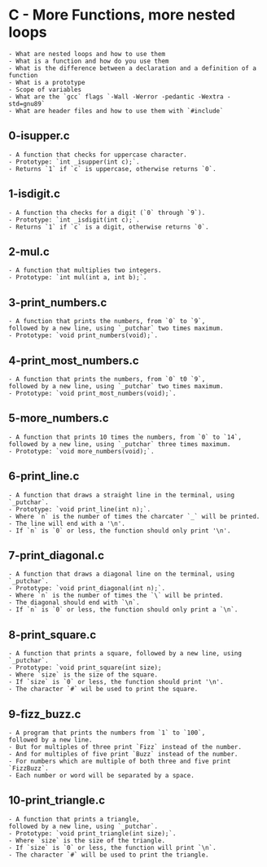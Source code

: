 # C - More Functions, more nested loops

	- What are nested loops and how to use them
	- What is a function and how do you use them
	- What is the difference between a declaration and a definition of a function
	- What is a prototype
	- Scope of variables
	- What are the `gcc` flags `-Wall -Werror -pedantic -Wextra -std=gnu89`
	- What are header files and how to use them with `#include`


## 0-isupper.c

	- A function that checks for uppercase character.
	- Prototype: `int _isupper(int c);`.
	- Returns `1` if `c` is uppercase, otherwise returns `0`.

## 1-isdigit.c

	- A function tha checks for a digit (`0` through `9`).
	- Prototype: `int _isdigit(int c);`.
	- Returns `1` if `c` is a digit, otherwise returns `0`.

## 2-mul.c

	- A function that multiplies two integers.
	- Prototype: `int mul(int a, int b);`.

## 3-print_numbers.c

	- A function that prints the numbers, from `0` to `9`,
	followed by a new line, using `_putchar` two times maximum.
	- Prototype: `void print_numbers(void);`.

## 4-print_most_numbers.c

	- A function that prints the numbers, from `0` t0 `9`,
	followed by a new line, using `_putchar` two times maximum.
	- Prototype: `void print_most_numbers(void);`.

## 5-more_numbers.c

	- A function that prints 10 times the numbers, from `0` to `14`,
	followed by a new line, using `_putchar` three times maximum.
	- Prototype: `void more_numbers(void);`.

## 6-print_line.c

	- A function that draws a straight line in the terminal, using `_putchar`.
	- Prototype: `void print_line(int n);`.
	- Where `n` is the number of times the charcater `_` will be printed.
	- The line will end with a '\n'.
	- If `n` is `0` or less, the function should only print '\n'.

## 7-print_diagonal.c

	- A function that draws a diagonal line on the terminal, using `_putchar`.
	- Prototype: `void print_diagonal(int n);`.
	- Where `n` is the number of times the `\` will be printed.
	- The diagonal should end with `\n`.
	- If `n` is `0` or less, the function should only print a `\n`.

## 8-print_square.c

	- A function that prints a square, followed by a new line, using `_putchar`.
	- Prototype: `void print_square(int size);
	- Where `size` is the size of the square.
	- If `size` is `0` or less, the function should print '\n'.
	- The character `#` wil be used to print the square.

## 9-fizz_buzz.c

	- A program that prints the numbers from `1` to `100`,
	followed by a new line.
	- But for multiples of three print `Fizz` instead of the number.
	- And for multiples of five print `Buzz` instead of the number.
	- For numbers which are multiple of both three and five print `FizzBuzz`.
	- Each number or word will be separated by a space.

## 10-print_triangle.c

	- A function that prints a triangle,
	followed by a new line, using `_putchar`.
	- Prototype: `void print_triangle(int size);`.
	- Where `size` is the size of the triangle.
	- If `size` is `0` or less, the function will print `\n`.
	- The character `#` will be used to print the triangle.
